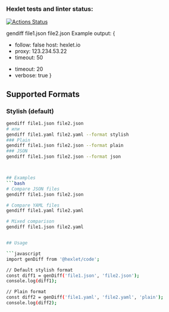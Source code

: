 ### Hexlet tests and linter status:
[![Actions Status](https://github.com/ElenaKazakova124/qa-auto-engineer-javascript-project-87/actions/workflows/hexlet-check.yml/badge.svg)](https://github.com/ElenaKazakova124/qa-auto-engineer-javascript-project-87/actions)

gendiff file1.json file2.json
Example output:
{
  - follow: false
    host: hexlet.io
  - proxy: 123.234.53.22
  - timeout: 50
  + timeout: 20
  + verbose: true
}

## Supported Formats

### Stylish (default)
```bash
gendiff file1.json file2.json
# или
gendiff file1.yaml file2.yaml --format stylish
### Plain
gendiff file1.json file2.json --format plain
### JSON
gendiff file1.json file2.json --format json



## Examples
```bash
# Compare JSON files
gendiff file1.json file2.json

# Compare YAML files
gendiff file1.yaml file2.yaml

# Mixed comparison
gendiff file1.json file2.yaml


## Usage

```javascript
import genDiff from '@hexlet/code';

// Default stylish format
const diff1 = genDiff('file1.json', 'file2.json');
console.log(diff1);

// Plain format
const diff2 = genDiff('file1.yaml', 'file2.yaml', 'plain');
console.log(diff2);
